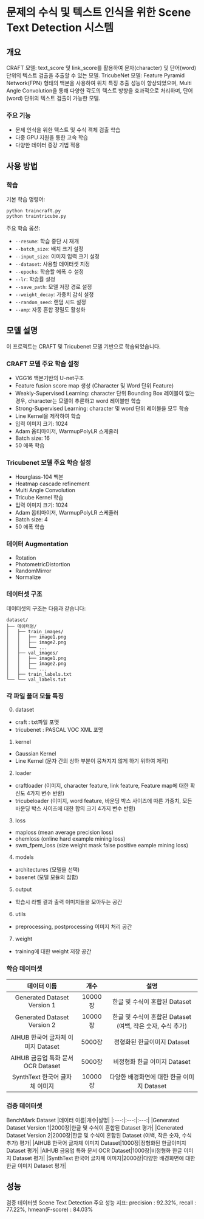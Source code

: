 # 문제의 수식 및 텍스트 인식을 위한 Scene Text Detection 시스템

## 개요
CRAFT 모델: text_score 및 link_score를 활용하여 문자(character) 및 단어(word) 단위의 텍스트 검출을 추출할 수 있는 모델.
TricubeNet 모델: Feature Pyramid Network(FPN) 형태의 백본을 사용하여 위치 특징 추출 성능이 향상되었으며, Multi Angle Convolution을 통해 다양한 각도의 텍스트 방향을 효과적으로 처리하며, 단어(word) 단위의 텍스트 검출이 가능한 모델.


### 주요 기능
- 문제 인식을 위한 텍스트 및 수식 객체 검출 학습
- 다중 GPU 지원을 통한 고속 학습
- 다양한 데이터 증강 기법 적용

## 사용 방법

### 학습

기본 학습 명령어:
```shell
python traincraft.py
python traintricube.py
```

주요 학습 옵션:
- `--resume`: 학습 중단 시 재개
- `--batch_size`: 배치 크기 설정
- `--input_size`: 이미지 입력 크기 설정
- `--dataset`: 사용할 데이터셋 지정
- `--epochs`: 학습할 에폭 수 설정
- `--lr`: 학습률 설정
- `--save_path`: 모델 저장 경로 설정
- `--weight_decay`: 가중치 감쇠 설정
- `--random_seed`: 랜덤 시드 설정
- `--amp`: 자동 혼합 정밀도 활성화

## 모델 설명

이 프로젝트는 CRAFT 및 Tricubenet 모델 기반으로 학습되었습니다.
### CRAFT 모델 주요 학습 설정
- VGG16 백본기반의 U-net구조
- Feature fusion score map 생성 (Character 및 Word 단위 Feature)
- Weakly-Supervised Learning: character 단위 Bounding Box 레이블이 없는 경우, character는 모델이 추론하고 word 레이블만 학습
- Strong-Supervised Learning: character 및 word 단위 레이블을 모두 학습
- Line Kernel을 제작하여 학습
- 입력 이미지 크기: 1024
- Adam 옵티마이저, WarmupPolyLR 스케줄러
- Batch size: 16
- 50 에폭 학습

### Tricubenet 모델 주요 학습 설정
- Hourglass-104 백본
- Heatmap cascade refinement
- Multi Angle Convolution
- Tricube Kernel 학습
- 입력 이미지 크기: 1024
- Adam 옵티마이저, WarmupPolyLR 스케줄러
- Batch size: 4
- 50 에폭 학습

### 데이터 Augmentation
 - Rotation
 - PhotometricDistortion
 - RandomMirror
 - Normalize

 ### 데이터셋 구조
데이터셋의 구조는 다음과 같습니다:
```shell
dataset/
├── 데이터명/
│   ├── train_images/
│   │   ├── image1.png
│   │   ├── image2.png
│   │   └── ...
│   ├── val_images/
│   │   ├── image1.png
│   │   ├── image2.png
│   │   └── ...
│   ├── train_labels.txt
└── └── val_labels.txt
```

### 각 파일 폴더 모듈 특징
0. dataset
- craft : txt파일 포맷
- tricubenet : PASCAL VOC XML 포맷
1. kernel
- Gaussian Kernel
- Line Kernel (문자 간의 상하 부분이 뭉쳐지지 않게 하기 위하여 제작)
2. loader
- craftloader (이미지, character feature, link feature, Feature map에 대한 확신도 4가지 변수 반환)
- tricubeloader (이미지, word feature, 바운딩 박스 사이즈에 따른 가중치, 모든 바운딩 박스 사이즈에 대한 합의 크기 4가지 변수 반환)
3. loss
- maploss (mean average precision loss)
- ohemloss (online hard example mining loss)
- swm_fpem_loss (size weight mask false positive eample mining loss)
4. models
- architectures (모델을 선택)
- basenet (모델 모듈의 집합)
5. output
- 학습시 라벨 결과 출력 이미지들을 모아두는 공간
6. utils
- preprocessing, postprocessing 이미지 처리 공간
7. weight
- training에 대한 weight 저장 공간

### 학습 데이터셋
|데이터 이름|개수|설명|
|:---:|:---:|:---:|
|Generated Dataset Version 1|10000장|한글 및 수식이 혼합된 Dataset|
|Generated Dataset Version 2|10000장|한글 및 수식이 혼합된 Dataset (여백, 작은 숫자, 수식 추가)|
|AIHUB 한국어 글자체 이미지 Dataset|5000장|정형화된 한글이미지 Dataset|
|AIHUB 금융업 특화 문서 OCR Dataset|5000장|비정형화 한글 이미지 Dataset|
|SynthText 한국어 글자체 이미지|10000장|다양한 배경화면에 대한 한글 이미지 Dataset|


### 검증 데이터셋
BenchMark Dataset
|데이터 이름|개수|설명|
|:---:|:---:|:---:|
|Generated Dataset Version 1|2000장|한글 및 수식이 혼합된 Dataset 평가|
|Generated Dataset Version 2|2000장|한글 및 수식이 혼합된 Dataset (여백, 작은 숫자, 수식 추가) 평가|
|AIHUB 한국어 글자체 이미지 Dataset|1000장|정형화된 한글이미지 Dataset 평가|
|AIHUB 금융업 특화 문서 OCR Dataset|1000장|비정형화 한글 이미지 Dataset  평가|
|SynthText 한국어 글자체 이미지|2000장|다양한 배경화면에 대한 한글 이미지 Dataset 평가|


## 성능
검증 데이터셋 Scene Text Detection 주요 성능 지표:
precision : 92.32%, recall : 77.22%, hmean(F-score) : 84.03%
